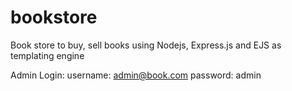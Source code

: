 # bookstore
Book store to buy, sell books using Nodejs, Express.js and EJS as templating engine

Admin Login: username: admin@book.com password: admin
